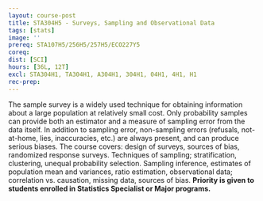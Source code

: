 ```yaml
---
layout: course-post
title: STA304H5 - Surveys, Sampling and Observational Data
tags: [stats]
image: ''
prereq: STA107H5/256H5/257H5/ECO227Y5
coreq: 
dist: [SCI]
hours: [36L, 12T]
excl: STA304H1, TA304H1, A304H1, 304H1, 04H1, 4H1, H1
rec-prep: 
---
```


The sample survey is a widely used technique for obtaining information about a large population at relatively small cost. Only probability samples can provide both an estimator and a measure of sampling error from the data itself. In addition to sampling error, non-sampling errors (refusals, not-at-home, lies, inaccuracies, etc.) are always present, and can produce serious biases. The course covers:  design of surveys, sources of bias, randomized response surveys. Techniques of sampling; stratification, clustering, unequal probability selection. Sampling inference, estimates of population mean and variances, ratio estimation, observational data; correlation vs. causation, missing data, sources of bias.  **Priority is given to students enrolled in Statistics Specialist or Major programs.**
